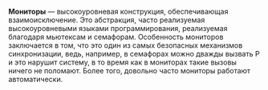 **Мониторы** — высокоуровневая конструкция, обеспечивающая взаимоисключение. Это абстракция, часто реализуемая высокоуровневыми языками программирования, реализуемая благодаря мьютексам и семафорам. Особенность мониторов заключается в том, что это один из самых безопасных механизмов синхронизации, ведь, например, в семафорах можно дважды вызвать P и это нарушит систему, в то время как в мониторах такие вызовы ничего не поломают. Более того, довольно часто мониторы работают автоматически.